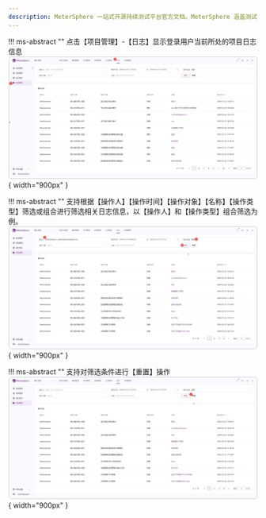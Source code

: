 ```yaml
---
description: MeterSphere 一站式开源持续测试平台官方文档。MeterSphere 涵盖测试管理、接口测试、UI 测试和性能测试等功能，全面兼容 JMeter、Selenium 等主流开源标准，有效助力开发和测试团队充分利用云弹性进行高度可 扩展的自动化测试，加速高质量的软件交付。
---
```


!!! ms-abstract ""
    点击【项目管理】-【日志】显示登录用户当前所处的项目日志信息
![!操作日志页面](../../img/project_management/log/操作日志页面.png){ width="900px" }

!!! ms-abstract ""
    支持根据【操作人】【操作时间】【操作对象】【名称】【操作类型】筛选或组合进行筛选相关日志信息，以【操作人】和【操作类型】组合筛选为例。
![!查询功能](../../img/project_management/log/查询功能.png){ width="900px" }

!!! ms-abstract ""
    支持对筛选条件进行【重置】操作
![!重置操作](../../img/project_management/log/重置操作.png){ width="900px" }